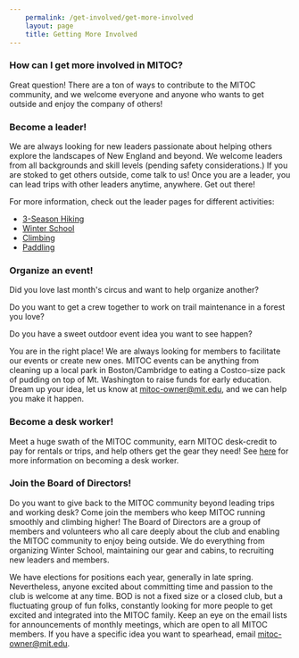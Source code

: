 ```yaml
---
    permalink: /get-involved/get-more-involved
    layout: page
    title: Getting More Involved
---
```


### How can I get more involved in MITOC?

Great question! There are a ton of ways to contribute to the MITOC community, and we welcome everyone and anyone who wants to get outside and enjoy the company of others!

### Become a leader!

We are always looking for new leaders passionate about helping others explore the landscapes of New England and beyond. We welcome leaders from all backgrounds and skill levels (pending safety considerations.) If you are stoked to get others outside, come talk to us! Once you are a leader, you can lead trips with other leaders anytime, anywhere. Get out there!

For more information, check out the leader pages for different activities:

*   [3-Season Hiking](/become-3-season-leader)
*   [Winter School](/become-ws-leader)
*   [Climbing](/become-climbing-leader)
*   [Paddling](/become-paddling-leader)

### Organize an event!

Did you love last month's circus and want to help organize another?

Do you want to get a crew together to work on trail maintenance in a forest you love?

Do you have a sweet outdoor event idea you want to see happen?

You are in the right place! We are always looking for members to facilitate our events or create new ones. MITOC events can be anything from cleaning up a local park in Boston/Cambridge to eating a Costco-size pack of pudding on top of Mt. Washington to raise funds for early education. Dream up your idea, let us know at [mitoc-owner@mit.edu](mailto:mitoc-owner@mit.edu), and we can help you make it happen.

### Become a desk worker!

Meet a huge swath of the MITOC community, earn MITOC desk-credit to pay for rentals or trips, and help others get the gear they need! See [here](/desk-workers) for more information on becoming a desk worker.

### Join the Board of Directors!

Do you want to give back to the MITOC community beyond leading trips and working desk? Come join the members who keep MITOC running smoothly and climbing higher! The Board of Directors are a group of members and volunteers who all care deeply about the club and enabling the MITOC community to enjoy being outside. We do everything from organizing Winter School, maintaining our gear and cabins, to recruiting new leaders and members.

We have elections for positions each year, generally in late spring. Nevertheless, anyone excited about committing time and passion to the club is welcome at any time. BOD is not a fixed size or a closed club, but a fluctuating group of fun folks, constantly looking for more people to get excited and integrated into the MITOC family. Keep an eye on the email lists for announcements of monthly meetings, which are open to all MITOC members. If you have a specific idea you want to spearhead, email [mitoc-owner@mit.edu](mailto:mitoc-owner@mit.edu).
